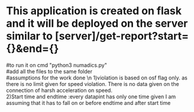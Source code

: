 # This application is created on flask and it will be deployed on the server similar to [server]/get-report?start={}&end={}<br />
#to run it on cmd "python3 numadics.py"<br />
#add all the files to the same folder<br />
#assumptions for the work done \n
1)violation is based on osf flag only. as there is no limit given for speed violation. There is no data given on the connection of harsh acceleration on speed.<br />
2)Start time and endtime :every datapint has only one time given I am assuming that it has to fall on or before endtime and after start time 
